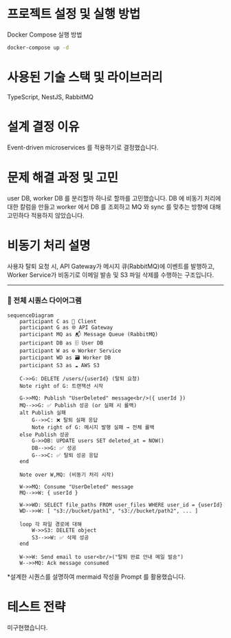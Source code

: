 # 프로젝트 설정 및 실행 방법

Docker Compose 실행 방법

```bash
docker-compose up -d 
```

# 사용된 기술 스택 및 라이브러리

TypeScript, NestJS, RabbitMQ 

# 설계 결정 이유 

Event-driven microservices 를 적용하기로 결정했습니다. 

# 문제 해결 과정 및 고민 

user DB, worker DB 를 분리할까 하나로 할까를 고민했습니다.
DB 에 비동기 처리에 대한 칼럼을 만들고 worker 에서 DB 를 조회하고 MQ 와 sync 를 맞추는 방향에 대해 고민하다 적용하지 않았습니다. 

# 비동기 처리 설명 

사용자 탈퇴 요청 시, API Gateway가 메시지 큐(RabbitMQ)에 이벤트를 발행하고,  
Worker Service가 비동기로 이메일 발송 및 S3 파일 삭제를 수행하는 구조입니다.

---

### 🧭 전체 시퀀스 다이어그램

```mermaid
sequenceDiagram
    participant C as 🧑 Client
    participant G as 🌐 API Gateway
    participant MQ as 📬 Message Queue (RabbitMQ)
    participant DB as 🗄️ User DB
    participant W as ⚙️ Worker Service
    participant WD as 🗃️ Worker DB
    participant S3 as ☁️ AWS S3

    C->>G: DELETE /users/{userId} (탈퇴 요청)
    Note right of G: 트랜잭션 시작

    G->>MQ: Publish "UserDeleted" message<br/>({ userId })
    MQ-->>G: ✅ Publish 성공 (or 실패 시 롤백)
    alt Publish 실패
        G-->>C: ❌ 탈퇴 실패 응답
        Note right of G: 메시지 발행 실패 → 전체 롤백
    else Publish 성공
        G->>DB: UPDATE users SET deleted_at = NOW()
        DB-->>G: ✅ 성공
        G-->>C: ✅ 탈퇴 성공 응답
    end

    Note over W,MQ: (비동기 처리 시작)

    W->>MQ: Consume "UserDeleted" message
    MQ-->>W: { userId }

    W->>WD: SELECT file_paths FROM user_files WHERE user_id = {userId}
    WD-->>W: [ "s3://bucket/path1", "s3://bucket/path2", ... ]

    loop 각 파일 경로에 대해
        W->>S3: DELETE object
        S3-->>W: ✅ 삭제 성공
    end

    W->>W: Send email to user<br/>("탈퇴 완료 안내 메일 발송")
    W-->>MQ: Ack message consumed
```


*설계한 시퀀스를 설명하여 mermaid 작성을 Prompt 를 활용했습니다. 

# 테스트 전략 

미구현했습니다. 

